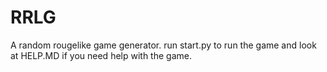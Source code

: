 # RRLG
A random rougelike game generator.
run start.py to run the game and look at HELP.MD if you need help with the game.

